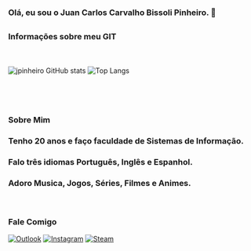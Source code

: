 ### Olá, eu sou o Juan Carlos Carvalho Bissoli Pinheiro. 👋

##

### Informações sobre meu GIT 
ㅤ

![jpinheiro GitHub stats](https://github-readme-stats.vercel.app/api?username=jpinheiro04&show_icons=true&theme=radical) ![Top Langs](https://github-readme-stats.vercel.app/api/top-langs/?username=jpinheiro04&hide_progress=true)
#
ㅤ
### Sobre Mim
### Tenho 20 anos e faço faculdade de Sistemas de Informação.
### Falo três idiomas Português, Inglês e Espanhol.
### Adoro Musica, Jogos, Séries, Filmes e Animes.
ㅤ
### Fale Comigo
[![Outlook](https://img.shields.io/badge/Microsoft_Outlook-0078D4?style=for-the-badge&logo=microsoft-outlook&logoColor=white)](mailto:jpinheiro04@outlook.com) [![Instagram](https://img.shields.io/badge/Instagram-E4405F?style=for-the-badge&logo=instagram&logoColor=white)](https://www.instagram.com/jpinheiro04_/) [![Steam](https://img.shields.io/badge/Steam-000000?style=for-the-badge&logo=steam&logoColor=white)](https://steamcommunity.com/id/jpinheiro04/)
